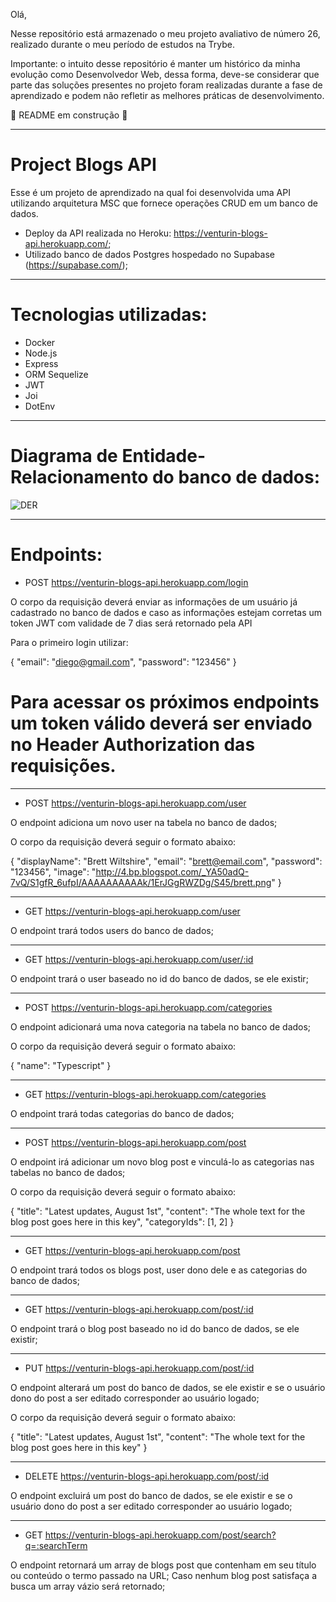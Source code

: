 Olá,

Nesse repositório está armazenado o meu projeto avaliativo de número 26, realizado durante o meu período de estudos na Trybe.

Importante: o intuito desse repositório é manter um histórico da minha evolução como Desenvolvedor Web, dessa forma, deve-se considerar que parte das soluções presentes no projeto foram realizadas durante a fase de aprendizado e podem não refletir as melhores práticas de desenvolvimento.

:construction: README em construção :construction:

---

# Project Blogs API

Esse é um projeto de aprendizado na qual foi desenvolvida uma API utilizando arquitetura MSC que fornece operações CRUD em um banco de dados.

- Deploy da API realizada no Heroku: https://venturin-blogs-api.herokuapp.com/;
- Utilizado banco de dados Postgres hospedado no Supabase (https://supabase.com/);

---

# Tecnologias utilizadas:

- Docker
- Node.js
- Express
- ORM Sequelize
- JWT
- Joi
- DotEnv

---

# Diagrama de Entidade-Relacionamento do banco de dados:

 ![DER](./public/der.png)

 ---

# Endpoints:

- POST  https://venturin-blogs-api.herokuapp.com/login

O corpo da requisição deverá enviar as informações de um usuário já cadastrado no banco de dados e caso as informações estejam corretas um token JWT com validade de 7 dias será retornado pela API

Para o primeiro login utilizar: 

{
  "email": "diego@gmail.com",
  "password": "123456"
}

# Para acessar os próximos endpoints um token válido deverá ser enviado no Header Authorization das requisições.

---

- POST  https://venturin-blogs-api.herokuapp.com/user

O endpoint adiciona um novo user na tabela no banco de dados;

O corpo da requisição deverá seguir o formato abaixo:

{
  "displayName": "Brett Wiltshire",
  "email": "brett@email.com",
  "password": "123456",
  "image": "http://4.bp.blogspot.com/_YA50adQ-7vQ/S1gfR_6ufpI/AAAAAAAAAAk/1ErJGgRWZDg/S45/brett.png"
}

---

- GET  https://venturin-blogs-api.herokuapp.com/user

O endpoint trará todos users do banco de dados;

---

- GET  https://venturin-blogs-api.herokuapp.com/user/:id

O endpoint trará o user baseado no id do banco de dados, se ele existir;

---

- POST  https://venturin-blogs-api.herokuapp.com/categories

O endpoint adicionará uma nova categoria na tabela no banco de dados;

O corpo da requisição deverá seguir o formato abaixo:

{
  "name": "Typescript"
}

---

- GET  https://venturin-blogs-api.herokuapp.com/categories

O endpoint trará todas categorias do banco de dados;

---

- POST  https://venturin-blogs-api.herokuapp.com/post

O endpoint irá adicionar um novo blog post e vinculá-lo as categorias nas tabelas no banco de dados;

O corpo da requisição deverá seguir o formato abaixo:

{
  "title": "Latest updates, August 1st",
  "content": "The whole text for the blog post goes here in this key",
  "categoryIds": [1, 2]
}

---

- GET  https://venturin-blogs-api.herokuapp.com/post

O endpoint trará todos os blogs post, user dono dele e as categorias do banco de dados;

---

- GET  https://venturin-blogs-api.herokuapp.com/post/:id

O endpoint trará o blog post baseado no id do banco de dados, se ele existir;

---

- PUT  https://venturin-blogs-api.herokuapp.com/post/:id

O endpoint alterará um post do banco de dados, se ele existir e se o usuário dono do post a ser editado corresponder ao usuário logado;

O corpo da requisição deverá seguir o formato abaixo:

{
  "title": "Latest updates, August 1st",
  "content": "The whole text for the blog post goes here in this key"
}

---

- DELETE  https://venturin-blogs-api.herokuapp.com/post/:id

O endpoint excluirá um post do banco de dados, se ele existir e se o usuário dono do post a ser editado corresponder ao usuário logado;

---

- GET  https://venturin-blogs-api.herokuapp.com/post/search?q=:searchTerm

O endpoint retornará um array de blogs post que contenham em seu título ou conteúdo o termo passado na URL;
Caso nenhum blog post satisfaça a busca um array vázio será retornado;
